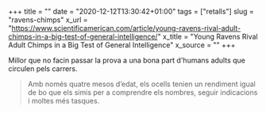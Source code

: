 +++
title = ""
date = "2020-12-12T13:30:42+01:00"
tags = ["retalls"]
slug = "ravens-chimps"
x_url = "https://www.scientificamerican.com/article/young-ravens-rival-adult-chimps-in-a-big-test-of-general-intelligence/"
x_title = "Young Ravens Rival Adult Chimps in a Big Test of General Intelligence"
x_source = ""
+++


Millor que no facin passar la prova a una bona part d'humans adults que circulen pels carrers.

> Amb només quatre mesos d’edat, els ocells tenien un rendiment igual de bo que els simis per a comprendre els nombres, seguir indicacions i moltes més tasques.
